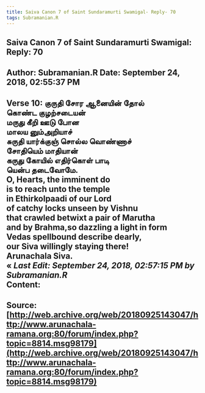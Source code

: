 ```yaml
--- 
title: Saiva Canon 7 of Saint Sundaramurti Swamigal- Reply- 70   
tags: Subramanian.R  
---  
```

##  Saiva Canon 7 of Saint Sundaramurti Swamigal: Reply: 70  
Author: Subramanian.R       Date: September 24, 2018, 02:55:37 PM  
---  
Verse 10: குருதி சோர ஆனையின் தோல்   
 கொண்ட குழற்சடையன்   
மருது கீறி ஊடு போன   
 மாலய னும்அறியாச்   
சுருதி யார்க்குஞ் சொல்ல வொண்ணாச்   
 சோதியெம் மாதியான்   
கருது கோயில் எதிர்கொள் பாடி   
 யென்ப தடைவோமே.   
O, Hearts, the imminent do   
is to reach unto the temple   
in Ethirkolpaadi of our Lord   
of catchy locks unseen by Vishnu   
that crawled betwixt a pair of Marutha   
and by Brahma,so dazzling a light in form   
Vedas spellbound describe dearly,   
our Siva willingly staying there!   
Arunachala Siva.   
« _Last Edit: September 24, 2018, 02:57:15 PM by Subramanian.R_  
Content:
 ---  
Source:[http://web.archive.org/web/20180925143047/http://www.arunachala-ramana.org:80/forum/index.php?topic=8814.msg98179](http://web.archive.org/web/20180925143047/http://www.arunachala-ramana.org:80/forum/index.php?topic=8814.msg98179)   
---  

